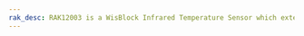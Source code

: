 ```yaml
---
rak_desc: RAK12003 is a WisBlock Infrared Temperature Sensor which extends the WisBlock system with a non-contact IR thermal sensor. A ready to use software library and tutorial makes it easy to add a thermal sensor to your project.
---
```


<rk-redirect to="/Product-Categories/WisBlock/RAK12003/Overview/" />